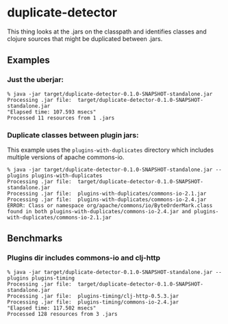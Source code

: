 duplicate-detector
==================
This thing looks at the .jars on the classpath and identifies classes and clojure sources that might be duplicated between .jars.

## Examples
### Just the uberjar:
```
% java -jar target/duplicate-detector-0.1.0-SNAPSHOT-standalone.jar
Processing .jar file:  target/duplicate-detector-0.1.0-SNAPSHOT-standalone.jar
"Elapsed time: 107.593 msecs"
Processed 11 resources from 1 .jars
 ```
 
### Duplicate classes between plugin jars:
This example uses the `plugins-with-duplicates` directory which includes multiple versions of apache commons-io.

```
% java -jar target/duplicate-detector-0.1.0-SNAPSHOT-standalone.jar --plugins plugins-with-duplicates
Processing .jar file:  target/duplicate-detector-0.1.0-SNAPSHOT-standalone.jar
Processing .jar file:  plugins-with-duplicates/commons-io-2.1.jar
Processing .jar file:  plugins-with-duplicates/commons-io-2.4.jar
ERROR: Class or namespace org/apache/commons/io/ByteOrderMark.class found in both plugins-with-duplicates/commons-io-2.4.jar and plugins-with-duplicates/commons-io-2.1.jar
```
## Benchmarks
### Plugins dir includes commons-io and clj-http
```
% java -jar target/duplicate-detector-0.1.0-SNAPSHOT-standalone.jar --plugins plugins-timing
Processing .jar file:  target/duplicate-detector-0.1.0-SNAPSHOT-standalone.jar
Processing .jar file:  plugins-timing/clj-http-0.5.3.jar
Processing .jar file:  plugins-timing/commons-io-2.4.jar
"Elapsed time: 117.502 msecs"
Processed 128 resources from 3 .jars
```
